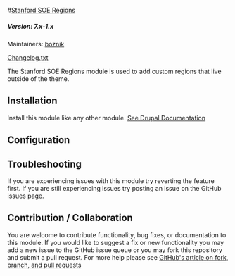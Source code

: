 #[Stanford SOE Regions](https://github.com/SU-SOE/stanford_soe_regions)
##### Version: 7.x-1.x

Maintainers: [boznik](https://github.com/boznik)

[Changelog.txt](CHANGELOG.txt)

The Stanford SOE Regions module is used to add custom regions that live outside of the theme.

Installation
---

Install this module like any other module. [See Drupal Documentation](https://drupal.org/documentation/install/modules-themes/modules-7)

Configuration
---

Troubleshooting
---

If you are experiencing issues with this module try reverting the feature first. If you are still experiencing issues try posting an issue on the GitHub issues page.

Contribution / Collaboration
---

You are welcome to contribute functionality, bug fixes, or documentation to this module. If you would like to suggest a fix or new functionality you may add a new issue to the GitHub issue queue or you may fork this repository and submit a pull request. For more help please see [GitHub's article on fork, branch, and pull requests](https://help.github.com/articles/using-pull-requests)
